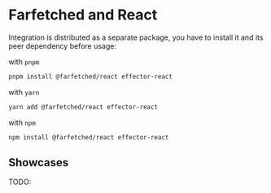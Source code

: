 # Farfetched and React

Integration is distributed as a separate package, you have to install it and its peer dependency before usage:

with `pnpm`

```sh
pnpm install @farfetched/react effector-react
```

with `yarn`

```sh
yarn add @farfetched/react effector-react
```

with `npm`

```sh
npm install @farfetched/react effector-react
```

## Showcases

TODO:
